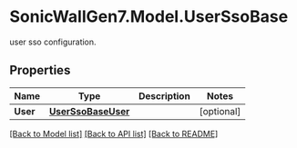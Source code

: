 # SonicWallGen7.Model.UserSsoBase
user sso configuration.

## Properties

Name | Type | Description | Notes
------------ | ------------- | ------------- | -------------
**User** | [**UserSsoBaseUser**](UserSsoBaseUser.md) |  | [optional] 

[[Back to Model list]](../README.md#documentation-for-models) [[Back to API list]](../README.md#documentation-for-api-endpoints) [[Back to README]](../README.md)

